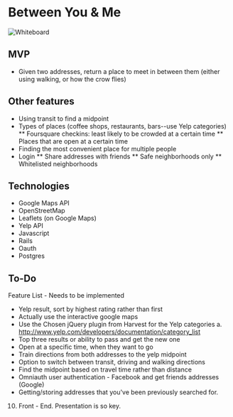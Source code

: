 # Between You & Me 

![Whiteboard](http://i.imgur.com/n78p1GS.jpg)

## MVP ##

* Given two addresses, return a place to meet in between them (either using walking, or how the crow flies) 


## Other features ##

* Using transit to find a midpoint
* Types of places (coffee shops, restaurants, bars--use Yelp categories)
** Foursquare checkins: least likely to be crowded at a certain time
** Places that are open at a certain time
* Finding the most convenient place for multiple people
* Login
** Share addresses with friends
** Safe neighborhoods only
** Whitelisted neighborhoods


## Technologies ##

* Google Maps API
* OpenStreetMap
* Leaflets (on Google Maps)
* Yelp API
* Javascript
* Rails
* Oauth
* Postgres

## To-Do ##

Feature List - Needs to be implemented
 
* Yelp result, sort by highest rating rather than first
* Actually use the interactive google maps
* Use the Chosen jQuery plugin from Harvest for the Yelp categories
  a. http://www.yelp.com/developers/documentation/category_list
* Top three results or ability to pass and get the new one
* Open at a specific time, when they want to go
* Train directions from both addresses to the yelp midpoint
* Option to switch between transit, driving and walking directions
* Find the midpoint based on travel time rather than distance
* Omniauth user authentication - Facebook and get friends addresses (Google)
* Getting/storing addresses that you've been previously searched for.
10. Front - End. Presentation is so key.
